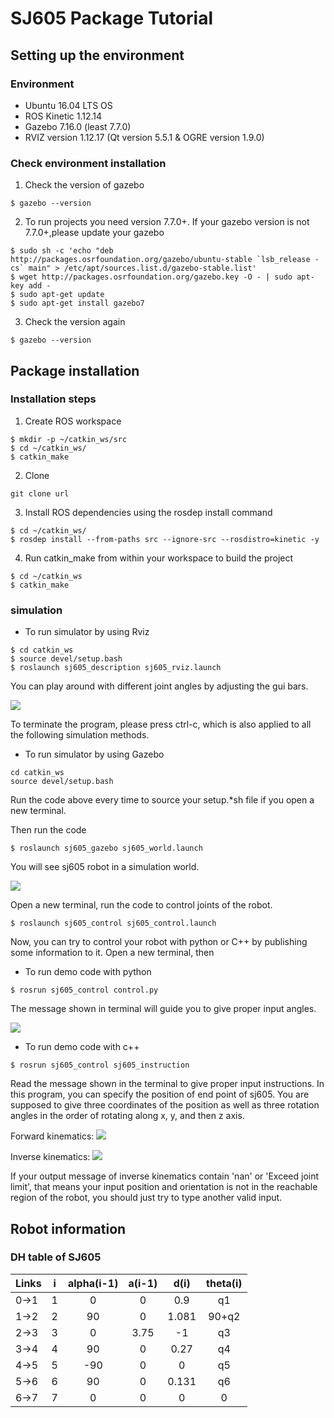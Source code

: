 SJ605 Package Tutorial
========
## Setting up the environment
### Environment
* Ubuntu 16.04 LTS OS
* ROS Kinetic 1.12.14
* Gazebo 7.16.0 (least 7.7.0)
* RVIZ version 1.12.17 (Qt version 5.5.1 & OGRE version 1.9.0)

### Check environment installation
1. Check the version of gazebo
```
$ gazebo --version
``` 
2. To run projects you need version 7.7.0+. If your gazebo version is not 7.7.0+,please update your gazebo
```
$ sudo sh -c 'echo "deb http://packages.osrfoundation.org/gazebo/ubuntu-stable `lsb_release -cs` main" > /etc/apt/sources.list.d/gazebo-stable.list'
$ wget http://packages.osrfoundation.org/gazebo.key -O - | sudo apt-key add -
$ sudo apt-get update
$ sudo apt-get install gazebo7
```
3. Check the version again
```
$ gazebo --version
``` 
## Package installation
### Installation steps
1. Create ROS workspace
```
$ mkdir -p ~/catkin_ws/src
$ cd ~/catkin_ws/
$ catkin_make
```
2. Clone 
```
git clone url
```
3. Install ROS dependencies using the rosdep install command
```
$ cd ~/catkin_ws/
$ rosdep install --from-paths src --ignore-src --rosdistro=kinetic -y
```
4. Run catkin_make from within your workspace to build the project
```
$ cd ~/catkin_ws
$ catkin_make
```
### simulation

* To run simulator by using Rviz
```
$ cd catkin_ws
$ source devel/setup.bash
$ roslaunch sj605_description sj605_rviz.launch
```
You can play around with different joint angles by adjusting the gui bars.
  
![](https://i.imgur.com/OjT5MjD.png)
  
To terminate the program, please press ctrl-c, which is also applied to all the following simulation methods.
  
* To run simulator by using Gazebo

```
cd catkin_ws
source devel/setup.bash
```
Run the code above every time to source your setup.*sh file if you open a new terminal.
  
Then run the code
```
$ roslaunch sj605_gazebo sj605_world.launch
```
You will see sj605 robot in a simulation world.
   
![](https://i.imgur.com/HADlUXY.png)

Open a new terminal, run the code to control joints of the robot.
```
$ roslaunch sj605_control sj605_control.launch
```
Now, you can try to control your robot with python or C++ by publishing some information to it.
Open a new terminal, then

* To run demo code with python
```
$ rosrun sj605_control control.py 
```
The message shown in terminal will guide you to give proper input angles.
  
![](https://i.imgur.com/l4vycSG.png)
  
* To run demo code with c++
```
$ rosrun sj605_control sj605_instruction 
```
Read the message shown in the terminal to give proper input instructions.
In this program, you can specify the position of end point of sj605. 
You are supposed to give three coordinates of the position as well as three rotation angles in the order of rotating along x, y, and then z axis.

 
Forward kinematics: 
  ![](https://i.imgur.com/MYhx1EN.png)
  
Inverse kinematics:
![](https://i.imgur.com/I94pAcj.png)
 
If your output message of inverse kinematics contain 'nan' or 'Exceed joint limit', that means your input position and orientation is not in the reachable region of the robot,  you should just try to type another valid input.


## Robot information
### DH table of SJ605

| Links | i   | alpha(i-1) | a(i-1) | d(i)   | theta(i) |
| ----- | --- |:----------:|:------:|:------:|:--------:|
| 0->1  | 1   |     0      |   0    |  0.9   |    q1    |
| 1->2  | 2   |     90     |   0    | 1.081  |  90+q2   |
| 2->3  | 3   |     0      |  3.75  | -1     |    q3    |
| 3->4  | 4   |     90     |   0    | 0.27   |    q4    |
| 4->5  | 5   |    -90     |   0    | 0      |    q5    |
| 5->6  | 6   |     90     |   0    | 0.131  |    q6    |
| 6->7  | 7   |     0      |   0    | 0      |    0     |

